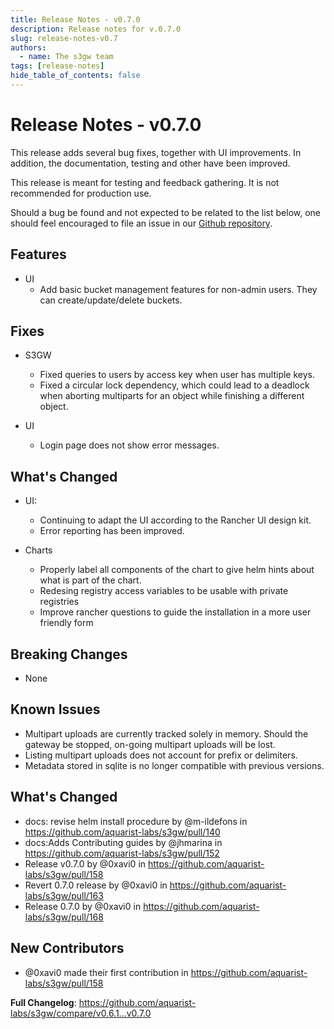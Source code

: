```yaml
---
title: Release Notes - v0.7.0
description: Release notes for v.0.7.0
slug: release-notes-v0.7
authors:
  - name: The s3gw team
tags: [release-notes]
hide_table_of_contents: false
---
```



# Release Notes - v0.7.0

This release adds several bug fixes, together with UI improvements. In
addition, the documentation, testing and other have been improved.


<!--truncate-->

This release is meant for testing and feedback gathering. It is not recommended
for production use.

Should a bug be found and not expected to be related to the list below, one
should feel encouraged to file an issue in our
[Github repository](https://github.com/aquarist-labs/s3gw/issues/new/choose).

## Features

- UI
  - Add basic bucket management features for non-admin users.
    They can create/update/delete buckets.

## Fixes

- S3GW
  - Fixed queries to users by access key when user has multiple keys.
  - Fixed a circular lock dependency, which could lead to a deadlock when
    aborting multiparts for an object while finishing a different object.

- UI
  - Login page does not show error messages.

## What's Changed

- UI:
  - Continuing to adapt the UI according to the Rancher UI design kit.
  - Error reporting has been improved.

- Charts
  - Properly label all components of the chart to give helm hints about what is part
    of the chart.
  - Redesing registry access variables to be usable with private registries
  - Improve rancher questions to guide the installation in a more user friendly form

## Breaking Changes

- None

## Known Issues

- Multipart uploads are currently tracked solely in memory. Should the gateway
  be stopped, on-going multipart uploads will be lost.
- Listing multipart uploads does not account for prefix or delimiters.
- Metadata stored in sqlite is no longer compatible with previous versions.


<!-- Release notes generated using configuration in .github/release.yaml at v0.7.0 -->

## What's Changed
* docs: revise helm install procedure by @m-ildefons in https://github.com/aquarist-labs/s3gw/pull/140
* docs:Adds Contributing guides by @jhmarina in https://github.com/aquarist-labs/s3gw/pull/152
* Release v0.7.0 by @0xavi0 in https://github.com/aquarist-labs/s3gw/pull/158
* Revert 0.7.0 release by @0xavi0 in https://github.com/aquarist-labs/s3gw/pull/163
* Release 0.7.0 by @0xavi0 in https://github.com/aquarist-labs/s3gw/pull/168

## New Contributors
* @0xavi0 made their first contribution in https://github.com/aquarist-labs/s3gw/pull/158

**Full Changelog**: https://github.com/aquarist-labs/s3gw/compare/v0.6.1...v0.7.0
